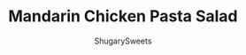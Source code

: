 ---
layout: ../../layouts/MarkdownPostLayout.astro
title: Mandarin Chicken Pasta Salad
author: ShugarySweets
pubDate: 2019-01-05
description: "Quick and delicious Chicken Pasta Spinach Salad with Teriyaki Dressing. This Mandarin Pasta Spinach Salad is ridiculously good, and the teriyaki vinaigrette is addictive!"
image_url: https://www.shugarysweets.com/wp-content/uploads/2018/12/chicken-pasta-salad-1.jpg
tags: ["Side Dishes","American"]
calories: 529
protein: 30
carbohydrates: 40
fats: 28
fiber: 3
ingredients: ["1 pound chicken breasts (or use already cooked chicken, like Rotisserie chicken)","1/2 pound bowtie pasta noodles","4 cups fresh spinach","1/2 cup Craisins","1/3 cup Cashews or Pine Nuts","1 can (14 ounce) Mandarin Oranges ","1/4 cup Cilantro, snipped","3/4 cup Teriyaki Sauce, divided","1/3 cup Rice Wine Vinegar (or apple cider vinegar)","1 teaspoon garlic powder","1 teaspoon Minced Onion","1/4 teaspoon kosher Salt ","1/4 teaspoon Black Pepper","2 Tablespoons granulated Sugar","1/2 cup Olive Oil"]
serves: 6
time: "30 minutes"
prepTime: "15 minutes"
instructions: ["Prepare pasta according to package directions.","While pasta is cooking, dice raw chicken into bite size pieces. Place in a bowl or ziploc bag with 1/4 cup teriyaki sauce. You can marinate for up to 24 hours, or immediately cook in a skillet or grill pan for 5-7 minutes until no longer pink. Set aside.","In a mason jar, shake together the remaining 1/2 cup teriyaki sauce, vinegar, garlic, onion, salt and pepper, sugar, and oil. Refrigerate until ready to assemble salad.","To assemble salad, toss together the spinach, chicken, pasta, craisins, nuts, mandarin oranges, and cilantro. Just before serving drizzle dressing over salad, or serve dressing on the side. ENJOY."]
nutrition: ["529 calories","40 grams carbohydrates","64 milligrams cholesterol","28 grams fat","3 grams fiber","30 grams protein","4 grams saturated fat","1555 milligrams sodium","22 grams sugar","0 grams trans fat","22 grams unsaturated fat"]
---